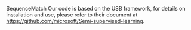 SequenceMatch
Our code is based on the USB framework, for details on installation and use, please refer to their document at https://github.com/microsoft/Semi-supervised-learning.
